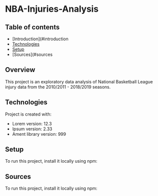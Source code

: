 # NBA-Injuries-Analysis
 
## Table of contents
* [Introduction](#introduction
* [Technologies](#technologies)
* [Setup](#setup)
* [Sources](#sources

## Overview
This project is an exploratory data analysis of National Basketball League injury data from the 2010/2011 - 2018/2019 seasons. 
	
## Technologies
Project is created with:
* Lorem version: 12.3
* Ipsum version: 2.33
* Ament library version: 999
	
## Setup
To run this project, install it locally using npm:

## Sources
To run this project, install it locally using npm:
